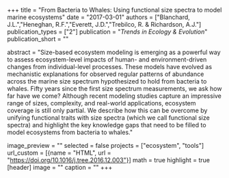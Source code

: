 +++
title = "From Bacteria to Whales: Using functional size spectra to model marine ecosystems"
date = "2017-03-01"
authors = ["Blanchard, J.L.","Heneghan, R.F.","Everett, J.D.","Trebilco, R. & Richardson, A.J."]
publication_types = ["2"]
publication = "_Trends in Ecology & Evolution_"
publication_short = ""

abstract = "Size-based ecosystem modeling is emerging as a powerful way to assess ecosystem-level impacts of human- and environment-driven changes from individual-level processes. These models have evolved as mechanistic explanations for observed regular patterns of abundance across the marine size spectrum hypothesized to hold from bacteria to whales. Fifty years since the first size spectrum measurements, we ask how far have we come? Although recent modeling studies capture an impressive range of sizes, complexity, and real-world applications, ecosystem coverage is still only partial. We describe how this can be overcome by unifying functional traits with size spectra (which we call functional size spectra) and highlight the key knowledge gaps that need to be filled to model ecosystems from bacteria to whales."

image_preview = ""
selected = false
projects = ["ecosystem", "tools"]
url_custom = [{name = "HTML", url = "https://doi.org/10.1016/j.tree.2016.12.003"}]
math = true
highlight = true
[header]
image = ""
caption = ""
+++


